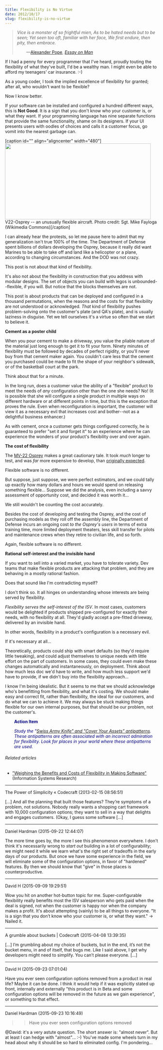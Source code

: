 ```yaml
---
title: Flexibility is No Virtue
date: 2012/10/17
slug: flexibility-is-no-virtue
---
```


<blockquote><em>Vice is a monster of so frightful mien,
As to be hated needs but to be seen;
Yet seen too oft, familiar with her face,
We first endure, then pity, then embrace.</em>
<p style="padding-left:30px;">—<a class="zem_slink" title="Alexander Pope" href="http://en.wikipedia.org/wiki/Alexander_Pope" target="_blank" rel="wikipedia">Alexander Pope</a>, <em><a class="zem_slink" title="An Essay on Man" href="http://en.wikipedia.org/wiki/An_Essay_on_Man" target="_blank" rel="wikipedia">Essay on Man</a></em></p>
</blockquote>
If I had a penny for every programmer that I've heard, proudly touting the flexibility of what they've built, I'd be a wealthy man. I might even be able to afford my teenagers' car insurance. :-)

As a young coder, I took the implied excellence of flexibility for granted; after all, who wouldn't want to be flexible?

Now I know better.

If your software can be installed and configured a hundred different ways, this is <strong>Not Good</strong>. It is a sign that you don't know who your customer is, or what they want. If your programming language has nine separate functions that provide the same functionality, shame on its designers. If your UI presents users with oodles of choices and calls it a customer focus, go vomit into the nearest garbage can.

[caption id="" align="aligncenter" width="480"]<a href="http://en.wikipedia.org/wiki/Bell_Boeing_V-22_Osprey"><img class=" " src="http://upload.wikimedia.org/wikipedia/commons/thumb/1/15/3rd_Battalion_3rd_Marines_Osprey_flights.jpg/640px-3rd_Battalion_3rd_Marines_Osprey_flights.jpg" alt="" width="480" height="249" /></a> V22-Osprey -- an unusually flexible aircraft. Photo credit: Sgt. Mike Fayloga (Wikimedia Commons)[/caption]

I can already hear the protests, so let me pause here to admit <!--more-->that my generalization isn't true 100% of the time. The Department of Defense spent billions of dollars developing the Osprey, because it really did want Marines to be able to take off and land like a helicopter or a plane, according to changing circumstances. And the DOD was not crazy.

This post is not about that kind of flexibility.

It's also not about the flexibility in construction that you address with modular designs. The set of objects you can build with legos is unbounded--flexible, if you will. But notice that the blocks themselves are not.

This post is about products that can be deployed and configured in a thousand permutations, when the reasons and the costs for that flexibility are not understood or acknowledged. <em>That</em> kind of flexibility pushes problem-solving onto the customer's plate (and QA's plate), and is usually laziness in disguise. Yet we tell ourselves it's a virtue so often that we start to believe it.

<strong>Cement as a poster child</strong>

When you pour cement to make a driveway, you value the pliable nature of the material just long enough to get it to fit your form. Ninety minutes of flexibility must be followed by decades of perfect rigidity, or you'll never buy from that cement maker again. You couldn't care less that the cement you purchased could be made to fit the shape of your neighbor's sidewalk, or of the basketball court at the park.

Think about that for a minute.

In the long run, does a customer value the ability of a "flexible" product to meet the needs of <em>any</em> configuration other than the one she needs? No! (It is possible that she will configure a single product in multiple ways on different hardware or at different points in time, but this is the exception that proves the rule. Even when reconfiguration is important, the customer will view it as a necessary evil that increases cost and bother--not as a delightful business enhancer.)

As with cement, once a customer gets things configured correctly, he is guaranteed to prefer "set it and forget it" to an experience where he can experience the wonders of your product's flexibility over and over again.

<strong>The cost of flexibility</strong>

The <a class="zem_slink" title="Bell Boeing V-22 Osprey" href="http://en.wikipedia.org/wiki/Bell_Boeing_V-22_Osprey" target="_blank" rel="wikipedia">MV-22 Osprey</a> makes a great cautionary tale. It took <em>much</em> longer to test, and was <em>far</em> more expensive to develop, than <a href="http://www.nytimes.com/2011/11/20/us/costly-osprey-symbol-of-fight-to-cut-pentagon.html" target="_blank">originally expected</a>.

Flexible software is no different.

But suppose, just suppose, we were perfect estimators, and we could tally up exactly how many dollars and hours we would spend on releasing something flexible... Suppose we did the analysis, even including a savvy assessment of opportunity cost, and decided it was worth it...

We still wouldn't be counting the cost accurately.

Besides the cost of developing and testing the Osprey, and the cost of purchasing models as they roll off the assembly line, the Department of Defense incurs an ongoing cost <em>to the Osprey's users</em> in terms of extra training time, more limited deployment theaters, less skill transfer for pilots and maintenance crews when they retire to civilian life, and so forth.

Again, flexible software is no different.

<strong>Rational self-interest and the invisible hand</strong>

If you want to sell into a varied market, you have to tolerate variety. Dev teams that make flexible products are attacking that problem, and they are behaving in a mostly rational fashion.

Does that sound like I'm contradicting myself?

I don't think so. It all hinges on understanding whose interests are being served by flexibility.

<em>Flexibility serves the self-interest of the ISV</em>. In most cases, customers would be delighted if products shipped pre-configured for exactly their needs, with no flexibility at all. They'd gladly accept a pre-fitted driveway, delivered by an invisible hand.

In other words, flexibility in a product's configuration is a necessary evil.

If it's necessary at all...

Theoretically, products could ship with smart defaults (so they'd require little tweaking), and could adjust themselves to unique needs with little effort on the part of customers. In some cases, they could even make these changes automatically and instantaneously, on deployment. Think about how much less doc we'd have to write, and how much less support we'd have to provide, if we didn't buy into the flexibility approach...

I know I'm being idealistic. But it seems to me that we should acknowledge who's benefitting from flexibility, and what it's costing. We should make easy and correct fit, rather than flexibility, the ideal for our customers, and do what we can to achieve it. We may always be stuck making things flexible for our own internal purposes, but that should be our problem, not the customer's.
<p style="padding-left:30px;"><strong><span style="color:#000080;">Action Item</span></strong></p>
<p style="padding-left:30px;"><em><span style="color:#000080;">Study the "<a href="http://www.antipatterns.com/arch_cat.htm" target="_blank">Swiss Army Knife" and "Cover Your Assets" antipatterns</a>. These antipatterns are often associated with an incorrect admiration for flexibility. Look for places in your world where these antipatterns are used.</span></em></p>

<h6 class="zemanta-related-title" style="font-size:1em;">Related articles</h6>
<ul class="zemanta-article-ul">
	<li class="zemanta-article-ul-li"><a href="http://dl.acm.org/citation.cfm?id=1620482" target="_blank">"Weighing the Benefits and Costs of Flexibility in Making Software"</a> (Information Systems Research)</li>
</ul>

---

The Power of Simplicity &laquo; Codecraft (2013-02-15 08:56:51)

[...] And all the planning that built those features? They’re symptoms of a problem, not solutions. Nobody really wants a shopping cart framework with 10,000 configuration options; they want to sell in a way that delights and engages customers. (Okay, I guess some software [...]

---

Daniel Hardman (2015-09-22 12:44:07)

The more time goes by, the more I see this phenomenon everywhere. I don't think it's necessarily wrong to *start out* building in a lot of configurability; we might need it while we learn what's the right set of tradeoffs in the early days of our products. But once we have some experience in the field, we will eliminate some of the configuration options, in favor of "hardened" features. By then we should know that "give" in those places is counterproductive.

---

David H (2015-09-09 19:29:51)

Wow you hit on another hot-button topic for me. Super-configurable flexibility really benefits most the ISV salesperson who gets paid when the deal is signed, not when the customer is happy nor when the company makes a profit. It's about attempting (vainly) to be all things to everyone. "It is a sign that you don’t know who your customer is, or what they want." -> Nailed it.

---

A grumble about buckets | Codecraft (2015-04-08 13:39:35)

[…] I’m grumbling about my choice of buckets, but in the end, it’s not the bucket menu, in and of itself, that bugs me. Like I said above, I get why developers might need to simplify. You can’t please everyone. […]

---

David H (2015-09-23 07:01:04)

Have you ever seen configuration options removed from a product in real life? Maybe it can be done. I think it would help if it was explicitly stated up front, internally and externally "this product is in Beta and some configuration options will be removed in the future as we gain experience", or something to that effect.

---

Daniel Hardman (2015-09-23 10:16:49)

>>Have you ever seen configuration options removed

@David: it's a very astute question. The short answer is: "almost never". But at least I can hedge with "almost"... :-) You've made some wheels turn in my head about why it should be so hard to eliminated config. I'm pondering...